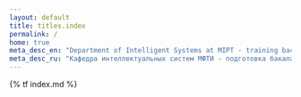 ```yaml
---
layout: default
title: titles.index
permalink: /
home: true
meta_desc_en: "Department of Intelligent Systems at MIPT - training bachelors and masters in applied mathematics and physics with focus on data science, ML and AI"
meta_desc_ru: "Кафедра интеллектуальных систем МФТИ - подготовка бакалавров и магистров по прикладной математике и физике с фокусом на анализ данных, машинное обучение и ИИ"
---
```


{% tf index.md %}
